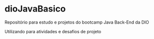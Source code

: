 # dioJavaBasico
Repositório para estudo e projetos do bootcamp Java Back-End da DIO

Utilizando para atividades e desafios de projeto

